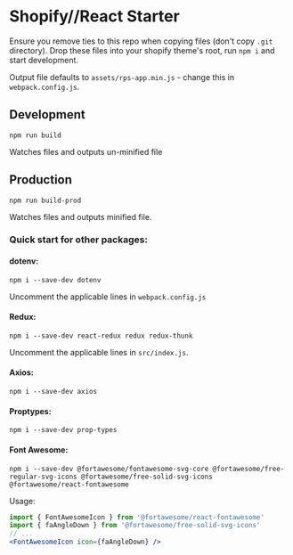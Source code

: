 # Shopify//React Starter

Ensure you remove ties to this repo when copying files (don't copy `.git` directory).
Drop these files into your shopify theme's root, run `npm i` and start development.

Output file defaults to `assets/rps-app.min.js` - change this in `webpack.config.js`.

## Development
```
npm run build
```
Watches files and outputs un-minified file

## Production
```
npm run build-prod
```
Watches files and outputs minified file.


### Quick start for other packages:

#### dotenv:
```
npm i --save-dev dotenv
```

Uncomment the applicable lines in `webpack.config.js`


#### Redux:
```
npm i --save-dev react-redux redux redux-thunk

```

Uncomment the applicable lines in `src/index.js`.


#### Axios:
```
npm i --save-dev axios
```

#### Proptypes:
```
npm i --save-dev prop-types
```

#### Font Awesome:
```
npm i --save-dev @fortawesome/fontawesome-svg-core @fortawesome/free-regular-svg-icons @fortawesome/free-solid-svg-icons @fortawesome/react-fontawesome
```
Usage:

```jsx
import { FontAwesomeIcon } from '@fortawesome/react-fontawesome'
import { faAngleDown } from '@fortawesome/free-solid-svg-icons'
// ...
<FontAwesomeIcon icon={faAngleDown} />
```